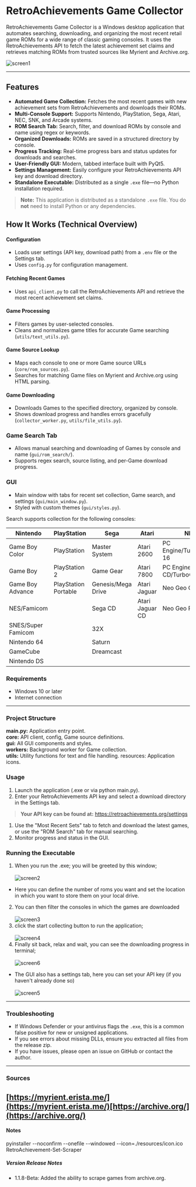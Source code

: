 # RetroAchievements Game Collector

RetroAchievements Game Collector is a Windows desktop application that automates searching, downloading, and organizing the most recent retail game ROMs for a wide range of classic gaming consoles. It uses the RetroAchievements API to fetch the latest achievement set claims and retrieves matching ROMs from trusted sources like Myrient and Archive.org.

![screen1](https://github.com/user-attachments/assets/885e6bf8-e9c5-4eef-bd1d-1b39597be690)

---

## Features

- **Automated Game Collection:** Fetches the most recent games with new achievement sets from RetroAchievements and downloads their ROMs.
- **Multi-Console Support:** Supports Nintendo, PlayStation, Sega, Atari, NEC, SNK, and Arcade systems.
- **ROM Search Tab:** Search, filter, and download ROMs by console and name using regex or keywords.
- **Organized Downloads:** ROMs are saved in a structured directory by console.
- **Progress Tracking:** Real-time progress bars and status updates for downloads and searches.
- **User-Friendly GUI:** Modern, tabbed interface built with PyQt5.
- **Settings Management:** Easily configure your RetroAchievements API key and download directory.
- **Standalone Executable:** Distributed as a single `.exe` file—no Python installation required.
> **Note:** This application is distributed as a standalone `.exe` file. You do **not** need to install Python or any dependencies.

## How It Works (Technical Overview)

#### Configuration
- Loads user settings (API key, download path) from a `.env` file or the Settings tab.
- Uses `config.py` for configuration management.

#### Fetching Recent Games
- Uses `api_client.py` to call the RetroAchievements API and retrieve the most recent achievement set claims.

#### Game Processing
- Filters games by user-selected consoles.
- Cleans and normalizes game titles for accurate Game searching (`utils/text_utils.py`).

#### Game Source Lookup
- Maps each console to one or more Game source URLs (`core/rom_sources.py`).
- Searches for matching Game files on Myrient and Archive.org using HTML parsing.

#### Game Downloading
- Downloads Games to the specified directory, organized by console.
- Shows download progress and handles errors gracefully (`collector_worker.py`, `utils/file_utils.py`).

### Game Search Tab
- Allows manual searching and downloading of Games by console and name (`gui/rom_search/`).
- Supports regex search, source listing, and per-Game download progress.

### GUI
- Main window with tabs for recent set collection, Game search, and settings (`gui/main_window.py`).
- Styled with custom themes (`gui/styles.py`).

Search supports collection for the following consoles:

| Nintendo                | PlayStation         | Sega                | Atari           | NEC                | Misc.      |
|-------------------------|--------------------|---------------------|-----------------|--------------------------|-------------|
| Game Boy Color          | PlayStation        | Master System       | Atari 2600      | PC Engine/TurboGrafx-16  | Arcade      |
| Game Boy                | PlayStation 2      | Game Gear           | Atari 7800      | PC Engine CD/TurboGrafx-CD|             |
| Game Boy Advance        | PlayStation Portable| Genesis/Mega Drive | Atari Jaguar    | Neo Geo CD               |             |
| NES/Famicom             |                    | Sega CD             | Atari Jaguar CD | Neo Geo Pocket           |             |
| SNES/Super Famicom      |                    | 32X                 |                 |                          |             |
| Nintendo 64             |                    | Saturn              |                 |                          |             |
| GameCube                |                    | Dreamcast           |                 |                          |             |
| Nintendo DS             |                    |                     |                 |                          |             |

### Requirements

- Windows 10 or later
- Internet connection

---

### Project Structure
**main.py:** Application entry point.  
**core:** API client, config, Game source definitions.  
**gui:** All GUI components and styles.  
**workers:** Background worker for Game collection.  
**utils:** Utility functions for text and file handling.
resources: Application icons.

### Usage
1. Launch the application (.exe or via python main.py).
1. Enter your RetroAchievements API key and select a download directory in the Settings tab.  
>**Your API key can be found at:**
https://retroachievements.org/settings
1. Use the "Most Recent Sets" tab to fetch and download the latest games, or use the "ROM Search" tab for manual searching.
4. Monitor progress and status in the GUI.

### Running the Executable
1. When you run the .exe; you will be greeted by this window;<br><br>
![screen2](https://github.com/user-attachments/assets/13d01658-7c8f-41e6-9a4d-c5f16cb05fac)
- Here you can define the number of roms you want and set the location in which you want to store them on your local drive. 
2. You can then filter the consoles in which the games are downloaded
<br><br>
![screen3](https://github.com/user-attachments/assets/9e84ef7b-3b05-41a3-a556-54b33ef82ee8)
3. click the start collecting button to run the application;
<br><br>
![screen4](https://github.com/user-attachments/assets/64552d00-75e5-485a-b24e-bc1c65431f0f)
4. Finally sit back, relax and wait, you can see the downloading progress in terminal;
<br><br>![screen6](https://github.com/user-attachments/assets/ca7fb9f0-66bf-4be7-a0a2-1df66d885943)
- The GUI also has a settings tab, here you can set your API key (if you haven't already done so)
<br><br>
![screen5](https://github.com/user-attachments/assets/c1fe6a15-118d-4147-acf0-c990b31e1fcd)

---

### Troubleshooting
- If Windows Defender or your antivirus flags the `.exe`, this is a common false positive for new or unsigned applications.
- If you see errors about missing DLLs, ensure you extracted all files from the release zip.
- If you have issues, please open an issue on GitHub or contact the author.
---

### Sources
[https://myrient.erista.me/](https://myrient.erista.me/)[https://archive.org/](https://archive.org/)
---

#### Notes
pyinstaller --noconfirm --onefile --windowed --icon=./resources/icon.ico RetroAchievement-Set-Scraper

##### Version Release Notes
- 1.1.8-Beta: Added the ability to scrape games from archive.org.